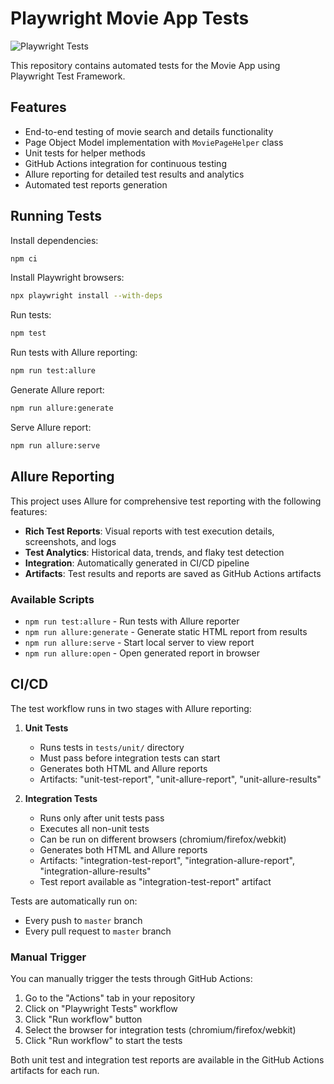 # Playwright Movie App Tests

![Playwright Tests](https://github.com/gitprojectGT/mcp-playwright/actions/workflows/playwright.yml/badge.svg)

This repository contains automated tests for the Movie App using Playwright Test Framework.

## Features

- End-to-end testing of movie search and details functionality
- Page Object Model implementation with `MoviePageHelper` class
- Unit tests for helper methods
- GitHub Actions integration for continuous testing
- Allure reporting for detailed test results and analytics
- Automated test reports generation

## Running Tests

Install dependencies:
```bash
npm ci
```

Install Playwright browsers:
```bash
npx playwright install --with-deps
```

Run tests:
```bash
npm test
```

Run tests with Allure reporting:
```bash
npm run test:allure
```

Generate Allure report:
```bash
npm run allure:generate
```

Serve Allure report:
```bash
npm run allure:serve
```

## Allure Reporting

This project uses Allure for comprehensive test reporting with the following features:

- **Rich Test Reports**: Visual reports with test execution details, screenshots, and logs
- **Test Analytics**: Historical data, trends, and flaky test detection
- **Integration**: Automatically generated in CI/CD pipeline
- **Artifacts**: Test results and reports are saved as GitHub Actions artifacts

### Available Scripts

- `npm run test:allure` - Run tests with Allure reporter
- `npm run allure:generate` - Generate static HTML report from results
- `npm run allure:serve` - Start local server to view report
- `npm run allure:open` - Open generated report in browser

## CI/CD

The test workflow runs in two stages with Allure reporting:

1. **Unit Tests**
   - Runs tests in `tests/unit/` directory
   - Must pass before integration tests can start
   - Generates both HTML and Allure reports
   - Artifacts: "unit-test-report", "unit-allure-report", "unit-allure-results"

2. **Integration Tests**
   - Runs only after unit tests pass
   - Executes all non-unit tests
   - Can be run on different browsers (chromium/firefox/webkit)
   - Generates both HTML and Allure reports
   - Artifacts: "integration-test-report", "integration-allure-report", "integration-allure-results"
   - Test report available as "integration-test-report" artifact

Tests are automatically run on:
- Every push to `master` branch
- Every pull request to `master` branch

### Manual Trigger
You can manually trigger the tests through GitHub Actions:
1. Go to the "Actions" tab in your repository
2. Click on "Playwright Tests" workflow
3. Click "Run workflow" button
4. Select the browser for integration tests (chromium/firefox/webkit)
5. Click "Run workflow" to start the tests

Both unit test and integration test reports are available in the GitHub Actions artifacts for each run.
